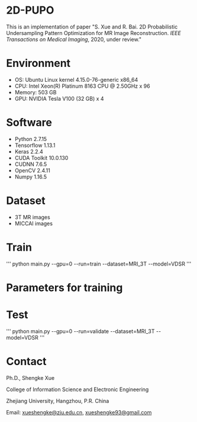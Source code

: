 # 2D-PUPO
This is an implementation of paper "S. Xue and R. Bai. 2D Probabilistic Undersampling Pattern Optimization for MR Image Reconstruction. *IEEE Transactions on Medical Imaging*, 2020, under review."


# Environment
- OS: Ubuntu Linux kernel 4.15.0-76-generic x86_64
- CPU: Intel Xeon(R) Platinum 8163 CPU @ 2.50GHz x 96
- Memory: 503 GB
- GPU: NVIDIA Tesla V100 (32 GB) x 4

# Software
- Python 2.7.15
- Tensorflow 1.13.1
- Keras 2.2.4
- CUDA Toolkit 10.0.130
- CUDNN 7.6.5
- OpenCV 2.4.11
- Numpy 1.16.5


# Dataset

- 3T MR images
- MICCAI images

# Train

'''
python main.py --gpu=0 --run=train --dataset=MRI_3T --model=VDSR
'''

# Parameters for training


# Test

'''
python main.py --gpu=0 --run=validate --dataset=MRI_3T --model=VDSR
'''

# Contact
Ph.D., Shengke Xue

College of Information Science and Electronic Engineering

Zhejiang University, Hangzhou, P.R. China

Email: xueshengke@zju.edu.cn, xueshengke93@gmail.com

